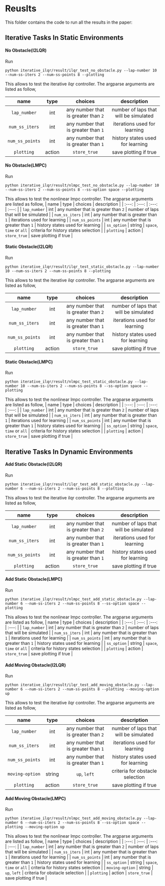 # Reuslts
This folder contains the code to run all the results in the paper:

## Iterative Tasks In Static Environments

#### No Obstacle(I2LQR)
Run
```
python iterative_ilqr/result/ilqr_test_no_obstacle.py --lap-number 10 --num-ss-iters 2 --num-ss-points 8 --plotting
```

This allows to test the iterative ilqr controller. The argparse arguments are listed as follow,

| name | type | choices | description |
| :---: | :---: | :---: | :---: |
| `lap_number` | int | any number that is greater than `2` | number of laps that will be simulated |
| `num_ss_iters` | int | any number that is greater than `1` | iterations used for learning |
| `num_ss_points` | int | any number that is greater than `1` | history states used for learning |
|   `plotting`   | action |               `store_true`                |                    save plotting if true                     |

#### No Obstacle(LMPC)
Run
```
python iterative_ilqr/result/nlmpc_test_no_obstacle.py --lap-number 10 --num-ss-iters 2 --num-ss-points 8 --ss-option space --plotting
```
This allows to test the nonlinear lmpc controller. The argparse arguments are listed as follow,
| name | type | choices | description |
| :---: | :---: | :---: | :---: |
| `lap_number` | int | any number that is greater than `2` | number of laps that will be simulated |
| `num_ss_iters` | int | any number that is greater than `1` | iterations used for learning |
| `num_ss_points` | int | any number that is greater than `1` | history states used for learning |
| `ss_option` | string | `space`, `time` or `all` | criteria for history states selection |
|   `plotting`   | action |               `store_true`                |                    save plotting if true                     |

#### Static Obstacle(I2LQR)
Run
```
python iterative_ilqr/result/ilqr_test_static_obstacle.py --lap-number 10 --num-ss-iters 2 --num-ss-points 8 --plotting
```

This allows to test the iterative ilqr controller. The argparse arguments are listed as follow,

| name | type | choices | description |
| :---: | :---: | :---: | :---: |
| `lap_number` | int | any number that is greater than `2` | number of laps that will be simulated |
| `num_ss_iters` | int | any number that is greater than `1` | iterations used for learning |
| `num_ss_points` | int | any number that is greater than `1` | history states used for learning |
|   `plotting`   | action |               `store_true`                |                    save plotting if true                     |

#### Static Obstacle(LMPC)
Run
```
python iterative_ilqr/result/nlmpc_test_static_obstacle.py --lap-number 10 --num-ss-iters 2 --num-ss-points 8 --ss-option space --plotting
```
This allows to test the nonlinear lmpc controller. The argparse arguments are listed as follow,
| name | type | choices | description |
| :---: | :---: | :---: | :---: |
| `lap_number` | int | any number that is greater than `2` | number of laps that will be simulated |
| `num_ss_iters` | int | any number that is greater than `1` | iterations used for learning |
| `num_ss_points` | int | any number that is greater than `1` | history states used for learning |
| `ss_option` | string | `space`, `time` or `all` | criteria for history states selection |
|   `plotting`   | action |               `store_true`                |                    save plotting if true                     |

## Iterative Tasks In Dynamic Environments

#### Add Static Obstacle(I2LQR)
Run
```
python iterative_ilqr/result/ilqr_test_add_static_obstacle.py --lap-number 6 --num-ss-iters 2 --num-ss-points 8 --plotting
```

This allows to test the iterative ilqr controller. The argparse arguments are listed as follow,

| name | type | choices | description |
| :---: | :---: | :---: | :---: |
| `lap_number` | int | any number that is greater than `2` | number of laps that will be simulated |
| `num_ss_iters` | int | any number that is greater than `1` | iterations used for learning |
| `num_ss_points` | int | any number that is greater than `1` | history states used for learning |
|   `plotting`   | action |               `store_true`                |                    save plotting if true                     |

#### Add Static Obstacle(LMPC)
Run
```
python iterative_ilqr/result/nlmpc_test_add_static_obstacle.py --lap-number 6 --num-ss-iters 2 --num-ss-points 8 --ss-option space --plotting
```
This allows to test the nonlinear lmpc controller. The argparse arguments are listed as follow,
| name | type | choices | description |
| :---: | :---: | :---: | :---: |
| `lap_number` | int | any number that is greater than `2` | number of laps that will be simulated |
| `num_ss_iters` | int | any number that is greater than `1` | iterations used for learning |
| `num_ss_points` | int | any number that is greater than `1` | history states used for learning |
| `ss_option` | string | `space`, `time` or `all` | criteria for history states selection |
|   `plotting`   | action |               `store_true`                |                    save plotting if true                     |

#### Add Moving Obstacle(I2LQR)
Run
```
python iterative_ilqr/result/ilqr_test_add_moving_obstacle.py --lap-number 6 --num-ss-iters 2 --num-ss-points 8 --plotting --moving-option up
```

This allows to test the iterative ilqr controller. The argparse arguments are listed as follow,

| name | type | choices | description |
| :---: | :---: | :---: | :---: |
| `lap_number` | int | any number that is greater than `2` | number of laps that will be simulated |
| `num_ss_iters` | int | any number that is greater than `1` | iterations used for learning |
| `num_ss_points` | int | any number that is greater than `1` | history states used for learning |
| `moving-option` | string | `up`, `left` | criteria for obstacle selection |
|   `plotting`   | action |               `store_true`                |                    save plotting if true                     |

#### Add Moving Obstacle(LMPC)
Run
```
python iterative_ilqr/result/nlmpc_test_add_moving_obstacle.py --lap-number 6 --num-ss-iters 2 --num-ss-points 8 --ss-option space --plotting --moving-option up
```
This allows to test the nonlinear lmpc controller. The argparse arguments are listed as follow,
| name | type | choices | description |
| :---: | :---: | :---: | :---: |
| `lap_number` | int | any number that is greater than `2` | number of laps that will be simulated |
| `num_ss_iters` | int | any number that is greater than `1` | iterations used for learning |
| `num_ss_points` | int | any number that is greater than `1` | history states used for learning |
| `ss_option` | string | `space`, `time` or `all` | criteria for history states selection |
| `moving-option` | string | `up`, `left` | criteria for obstacle selection |
|   `plotting`   | action |               `store_true`                |                    save plotting if true                     |